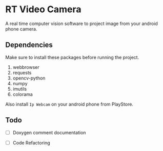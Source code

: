 # RT Video Camera
A real time computer vision software to project image from your android phone camera. 

## Dependencies
Make sure to install these packages before running the project.
1. webbrowser
2. requests
3. opencv-python
4. numpy
5. imutils
6. colorama

Also install ```Ip Webcam``` on your android phone from PlayStore.

## Todo
- [ ] Doxygen comment documentation 
- [ ] Code Refactoring





